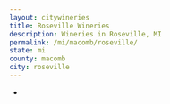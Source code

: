 ```yaml
---
layout: citywineries
title: Roseville Wineries
description: Wineries in Roseville, MI
permalink: /mi/macomb/roseville/
state: mi
county: macomb
city: roseville
---
```

-
